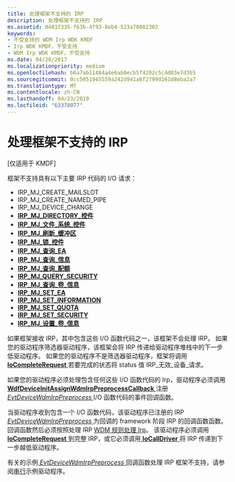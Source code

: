 ```yaml
---
title: 处理框架不支持的 IRP
description: 处理框架不支持的 IRP
ms.assetid: 0481f335-f63b-4f93-8eb4-523a70082302
keywords:
- 不受支持的 WDM Irp WDK KMDF
- Irp WDK KMDF，不受支持
- WDM Irp WDK KMDF，不受支持
ms.date: 04/20/2017
ms.localizationpriority: medium
ms.openlocfilehash: b6a7ab11484a4e6ab0ecb5f4202c5c4d03e7d3b5
ms.sourcegitcommit: 0cc5051945559a242d941a6f2799d161d8eba2a7
ms.translationtype: MT
ms.contentlocale: zh-CN
ms.lasthandoff: 04/23/2019
ms.locfileid: "63378077"
---
```

# <a name="handling-an-irp-that-the-framework-does-not-support"></a>处理框架不支持的 IRP


\[仅适用于 KMDF\]

框架不支持具有以下主要 IRP 代码的 I/O 请求：

-   IRP\_MJ\_CREATE\_MAILSLOT
-   IRP\_MJ\_CREATE\_NAMED\_PIPE
-   IRP\_MJ\_DEVICE\_CHANGE
-   [**IRP\_MJ\_DIRECTORY\_控件**](https://msdn.microsoft.com/library/windows/hardware/ff548658)
-   [**IRP\_MJ\_文件\_系统\_控件**](https://msdn.microsoft.com/library/windows/hardware/ff550751)
-   [**IRP\_MJ\_刷新\_缓冲区**](https://msdn.microsoft.com/library/windows/hardware/ff550760)
-   [**IRP\_MJ\_锁\_控件**](https://msdn.microsoft.com/library/windows/hardware/ff549251)
-   [**IRP\_MJ\_查询\_EA**](https://msdn.microsoft.com/library/windows/hardware/ff549279)
-   [**IRP\_MJ\_查询\_信息**](https://msdn.microsoft.com/library/windows/hardware/ff549283)
-   [**IRP\_MJ\_查询\_配额**](https://msdn.microsoft.com/library/windows/hardware/ff549293)
-   [**IRP\_MJ\_QUERY\_SECURITY**](https://msdn.microsoft.com/library/windows/hardware/ff549298)
-   [**IRP\_MJ\_查询\_卷\_信息**](https://msdn.microsoft.com/library/windows/hardware/ff549318)
-   [**IRP\_MJ\_SET\_EA**](https://msdn.microsoft.com/library/windows/hardware/ff549346)
-   [**IRP\_MJ\_SET\_INFORMATION**](https://msdn.microsoft.com/library/windows/hardware/ff550799)
-   [**IRP\_MJ\_SET\_QUOTA**](https://msdn.microsoft.com/library/windows/hardware/ff549401)
-   [**IRP\_MJ\_SET\_SECURITY**](https://msdn.microsoft.com/library/windows/hardware/ff549407)
-   [**IRP\_MJ\_设置\_卷\_信息**](https://msdn.microsoft.com/library/windows/hardware/ff549415)

如果框架接收 IRP，其中包含这些 I/O 函数代码之一，该框架不会处理 IRP。 如果您的驱动程序筛选器驱动程序，该框架会将 IRP 传递给驱动程序堆栈中的下一步低驱动程序。 如果您的驱动程序不是筛选器驱动程序，框架将调用[ **IoCompleteRequest** ](https://msdn.microsoft.com/library/windows/hardware/ff548343)若要完成的状态将 status 值 IRP\_无效\_设备\_请求。

如果您的驱动程序必须处理包含任何这些 I/O 函数代码的 Irp，驱动程序必须调用[ **WdfDeviceInitAssignWdmIrpPreprocessCallback** ](https://msdn.microsoft.com/library/windows/hardware/ff546043)注册[ *EvtDeviceWdmIrpPreprocess* ](https://msdn.microsoft.com/library/windows/hardware/ff540925) I/O 函数代码的事件回调函数。

当驱动程序收到包含一个 I/O 函数代码，该驱动程序已注册的 IRP [ *EvtDeviceWdmIrpPreprocess* ](https://msdn.microsoft.com/library/windows/hardware/ff540925)为回调的 framework 阶段 IRP 的回调函数函数。 回调函数然后必须按照处理 IRP [WDM 规则处理 Irp](https://msdn.microsoft.com/library/windows/hardware/ff546847)。 该驱动程序必须调用[ **IoCompleteRequest** ](https://msdn.microsoft.com/library/windows/hardware/ff548343)到完整 IRP，或它必须调用[ **IoCallDriver** ](https://msdn.microsoft.com/library/windows/hardware/ff548336)将 IRP 传递到下一步越低驱动程序。

有关的示例[ *EvtDeviceWdmIrpPreprocess* ](https://msdn.microsoft.com/library/windows/hardware/ff540925)回调函数处理 IRP 框架不支持，请参阅[串行](sample-kmdf-drivers.md)示例驱动程序。

 

 





